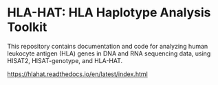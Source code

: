 # HLA-HAT: HLA Haplotype Analysis Toolkit

This repository contains documentation and code for analyzing human leukocyte antigen (HLA) genes in DNA and RNA sequencing data, using HISAT2, HISAT-genotype, and HLA-HAT. 

https://hlahat.readthedocs.io/en/latest/index.html
